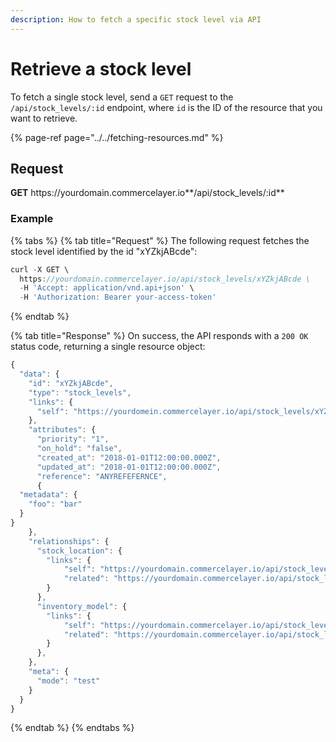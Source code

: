```yaml
---
description: How to fetch a specific stock level via API
---
```


# Retrieve a stock level

To fetch a single stock level, send a `GET` request to the `/api/stock_levels/:id` endpoint, where `id` is the ID of the resource that you want to retrieve.

{% page-ref page="../../fetching-resources.md" %}

## Request

**GET** https://<i></i>yourdomain.commercelayer.io**/api/stock_levels/:id**

### **Example**

{% tabs %}
{% tab title="Request" %}
The following request fetches the stock level identified by the id "xYZkjABcde":

```javascript
curl -X GET \
  https://yourdomain.commercelayer.io/api/stock_levels/xYZkjABcde \
  -H 'Accept: application/vnd.api+json' \
  -H 'Authorization: Bearer your-access-token'
```
{% endtab %}

{% tab title="Response" %}
On success, the API responds with a `200 OK` status code, returning a single resource object:

```javascript
{
  "data": {
    "id": "xYZkjABcde",
    "type": "stock_levels",
    "links": {
      "self": "https://yourdomein.commercelayer.io/api/stock_levels/xYZkjABcde"
    },
    "attributes": {
      "priority": "1",
      "on_hold": "false",
      "created_at": "2018-01-01T12:00:00.000Z",
      "updated_at": "2018-01-01T12:00:00.000Z",
      "reference": "ANYREFEFERNCE",
      {
  "metadata": {
    "foo": "bar"
  }
}
    },
    "relationships": {
      "stock_location": {
        "links": {
            "self": "https://yourdomain.commercelayer.io/api/stock_levels/xYZkjABcde/relationships/stock_location",
            "related": "https://yourdomain.commercelayer.io/api/stock_levels/xYZkjABcde/stock_location"
        }
      },
      "inventory_model": {
        "links": {
            "self": "https://yourdomain.commercelayer.io/api/stock_levels/xYZkjABcde/relationships/inventory_model",
            "related": "https://yourdomain.commercelayer.io/api/stock_levels/xYZkjABcde/inventory_model"
        }
      },
    },
    "meta": {
      "mode": "test"
    }
  }
}
```
{% endtab %}
{% endtabs %}
